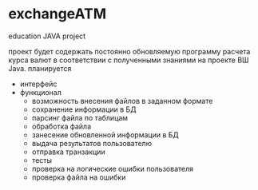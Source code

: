 # exchangeATM
education JAVA project



проект будет содержать постоянно обновляемую программу расчета курса валют в соответствии с полученными знаниями на проекте ВШ Java.
планируется 
- интерфейс
- функционал
  - возможность внесения файлов в заданном формате
  - сохранение информации в БД
  - парсинг файла по таблицам
  - обработка файла
  - занесение обновленной информации в БД
  - выдача результатов пользователю
  - отправка транзакции
  - тесты
  - проверка на логические ошибки пользователя
  - проверка файла на ошибки
 
